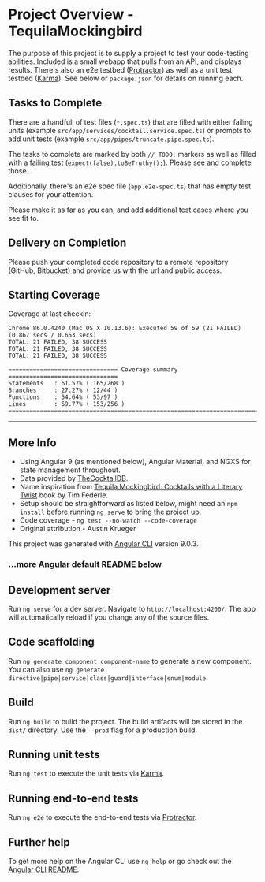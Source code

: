 # Project Overview - TequilaMockingbird

The purpose of this project is to supply a project to test your code-testing abilities. Included is a small webapp that pulls from an API, and displays results. There's also an e2e testbed ([Protractor](http://www.protractortest.org/)) as well as a unit test testbed ([Karma](https://karma-runner.github.io)). See below or `package.json` for details on running each.

## Tasks to Complete
There are a handfull of test files (`*.spec.ts`) that are filled with either failing units (example `src/app/services/cocktail.service.spec.ts`) or prompts to add unit tests (example `src/app/pipes/truncate.pipe.spec.ts`). 

The tasks to complete are marked by both `// TODO:` markers as well as filled with a failing test (`expect(false).toBeTruthy();`). Please see and complete those. 

Additionally, there's an e2e spec file (`app.e2e-spec.ts`) that has empty test clauses for your attention.

Please make it as far as you can, and add additional test cases where you see fit to.

## Delivery on Completion
Please push your completed code repository to a remote repository (GitHub, Bitbucket) and provide us with the url and public access.

## Starting Coverage

Coverage at last checkin:
```
Chrome 86.0.4240 (Mac OS X 10.13.6): Executed 59 of 59 (21 FAILED) (0.867 secs / 0.653 secs)
TOTAL: 21 FAILED, 38 SUCCESS
TOTAL: 21 FAILED, 38 SUCCESS
TOTAL: 21 FAILED, 38 SUCCESS

=============================== Coverage summary ===============================
Statements   : 61.57% ( 165/268 )
Branches     : 27.27% ( 12/44 )
Functions    : 54.64% ( 53/97 )
Lines        : 59.77% ( 153/256 )
================================================================================
```

--- 

## More Info 

- Using Angular 9 (as mentioned below), Angular Material, and NGXS for state management throughout.
- Data provided by [TheCocktailDB](https://www.thecocktaildb.com/).
- Name inspiration from [Tequila Mockingbird: Cocktails with a Literary Twist](https://www.runningpress.com/titles/tim-federle/tequila-mockingbird/9780762448654/) book by Tim Federle.
- Setup should be straightforward as listed below, might need an `npm install` before running `ng serve` to bring the project up.
- Code coverage - `ng test --no-watch --code-coverage`
- Original attribution - Austin Krueger 

This project was generated with [Angular CLI](https://github.com/angular/angular-cli) version 9.0.3.

### ...more Angular default README below

## Development server

Run `ng serve` for a dev server. Navigate to `http://localhost:4200/`. The app will automatically reload if you change any of the source files.

## Code scaffolding

Run `ng generate component component-name` to generate a new component. You can also use `ng generate directive|pipe|service|class|guard|interface|enum|module`.

## Build

Run `ng build` to build the project. The build artifacts will be stored in the `dist/` directory. Use the `--prod` flag for a production build.

## Running unit tests

Run `ng test` to execute the unit tests via [Karma](https://karma-runner.github.io).

## Running end-to-end tests

Run `ng e2e` to execute the end-to-end tests via [Protractor](http://www.protractortest.org/).

## Further help

To get more help on the Angular CLI use `ng help` or go check out the [Angular CLI README](https://github.com/angular/angular-cli/blob/master/README.md).
